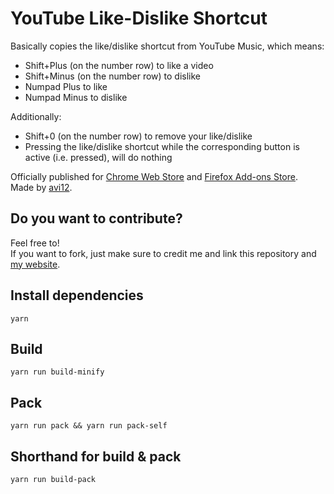 # YouTube Like-Dislike Shortcut
Basically copies the like/dislike shortcut from YouTube Music, which means:  
* Shift+Plus (on the number row) to like a video
* Shift+Minus (on the number row) to dislike
* Numpad Plus to like
* Numpad Minus to dislike

Additionally:
* Shift+0 (on the number row) to remove your like/dislike
* Pressing the like/dislike shortcut while the corresponding button is active (i.e. pressed), will do nothing

Officially published for [Chrome Web Store](https://chrome.google.com/webstore/detail/fdkpkpelkkdkjhpacficichkfifijipc) and [Firefox Add-ons Store](https://addons.mozilla.org/en-US/firefox/addon/youtube-like-dislike-shortcut).  
Made by [avi12](https://avi12.com).

## Do you want to contribute?
Feel free to!  
If you want to fork, just make sure to credit me and link this repository and [my website](https://avi12.com).

## Install dependencies
```
yarn
```
## Build
```
yarn run build-minify
```
## Pack
```
yarn run pack && yarn run pack-self
```
## Shorthand for build & pack
```
yarn run build-pack
```